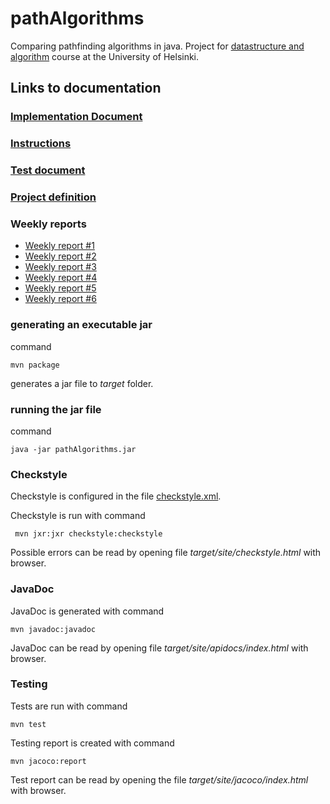 # pathAlgorithms
Comparing pathfinding algorithms in java. Project for [datastructure and algorithm](https://tiralabra.github.io/2020_p1/index) course at the University of Helsinki.



## Links to documentation

### [Implementation Document](https://github.com/synesteesia/pathAlgorithms/blob/master/documentation/implementationDocument.md)
### [Instructions](https://github.com/synesteesia/pathAlgorithms/blob/master/documentation/Instructions.md)
### [Test document](https://github.com/synesteesia/pathAlgorithms/blob/master/documentation/testDocument.md)
### [Project definition](https://github.com/synesteesia/pathAlgorithms/blob/master/documentation/project_definition.md)




### Weekly reports

* [Weekly report #1](https://github.com/synesteesia/pathAlgorithms/blob/master/documentation/weeklyReports/Weekly_report_1.md)
* [Weekly report #2](https://github.com/synesteesia/pathAlgorithms/blob/master/documentation/weeklyReports/Weekly_report_2.md)
* [Weekly report #3](https://github.com/synesteesia/pathAlgorithms/blob/master/documentation/weeklyReports/Weekly_report_3.md)
* [Weekly report #4](https://github.com/synesteesia/pathAlgorithms/blob/master/documentation/weeklyReports/Weekly_report_4.md)
* [Weekly report #5](https://github.com/synesteesia/pathAlgorithms/blob/master/documentation/weeklyReports/Weekly_report_5.md)
* [Weekly report #6](https://github.com/synesteesia/pathAlgorithms/blob/master/documentation/weeklyReports/Weekly_report_6.md)

### generating an executable jar

command

```
mvn package
```

generates a jar file to _target_ folder.

### running the jar file

command

```
java -jar pathAlgorithms.jar
```

### Checkstyle

Checkstyle is configured in the file [checkstyle.xml](https://github.com/synesteesia/pathAlgorithms/blob/master/pathAlgorithms/checkstyle.xml).

Checkstyle is run with command


```
 mvn jxr:jxr checkstyle:checkstyle
```

Possible errors can be read by opening file _target/site/checkstyle.html_ with browser.

### JavaDoc

JavaDoc is generated with command

```
mvn javadoc:javadoc
```

JavaDoc can be read by opening file _target/site/apidocs/index.html_ with browser.

### Testing

Tests are run with command

```
mvn test
```
Testing report is created with command

```
mvn jacoco:report
```

Test report can be read by opening the file _target/site/jacoco/index.html_ with browser.



